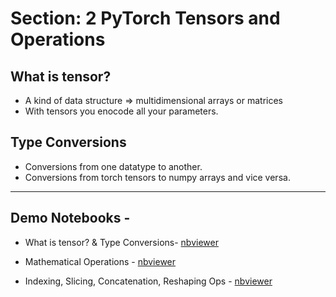 # Section: 2 PyTorch Tensors and Operations

## What is tensor?

- A kind of data structure => multidimensional arrays or matrices 
- With tensors you enocode all your parameters.

## Type Conversions

- Conversions from one datatype to another.
- Conversions from torch tensors to numpy arrays and vice versa.


---

## Demo Notebooks - 

* What is tensor? & Type Conversions- [nbviewer](https://nbviewer.org/github/c17hawke/Pytorch-basics/blob/main/codebase/02%20PyTorch%20Tensors%20and%20Operations.ipynb)

* Mathematical Operations - [nbviewer](https://nbviewer.org/github/c17hawke/Pytorch-basics/blob/main/codebase/03%20Mathematical%20Operations.ipynb)

* Indexing, Slicing, Concatenation, Reshaping Ops - [nbviewer](https://nbviewer.org/github/c17hawke/Pytorch-basics/blob/main/codebase/04%20Indexing%2C%20Slicing%2C%20Concatenation%2C%20Reshaping%20Ops.ipynb)

